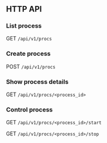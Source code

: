 # 

## HTTP API

### List process

GET `/api/v1/procs`

### Create process

POST `/api/v1/procs`

### Show process details

GET `/api/v1/procs/<process_id>`

### Control process

GET `/api/v1/procs/<process_id>/start`

GET `/api/v1/procs/<process_id>/stop`
